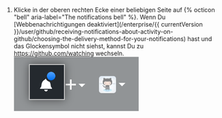 1. Klicke in der oberen rechten Ecke einer beliebigen Seite auf {% octicon "bell" aria-label="The notifications bell" %}. Wenn Du [Webbenachrichtigungen deaktiviert](/enterprise/{{ currentVersion }}/user/github/receiving-notifications-about-activity-on-github/choosing-the-delivery-method-for-your-notifications) hast und das Glockensymbol nicht siehst, kannst Du zu <https://github.com/watching> wechseln. ![Benachrichtigung, die auf eine ungelesene Mitteilung hinweist](/assets/images/help/notifications/notifications_general_existence_indicator.png)
